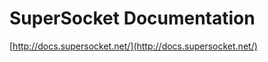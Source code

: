 SuperSocket Documentation
===========================================================
[http://docs.supersocket.net/](http://docs.supersocket.net/)